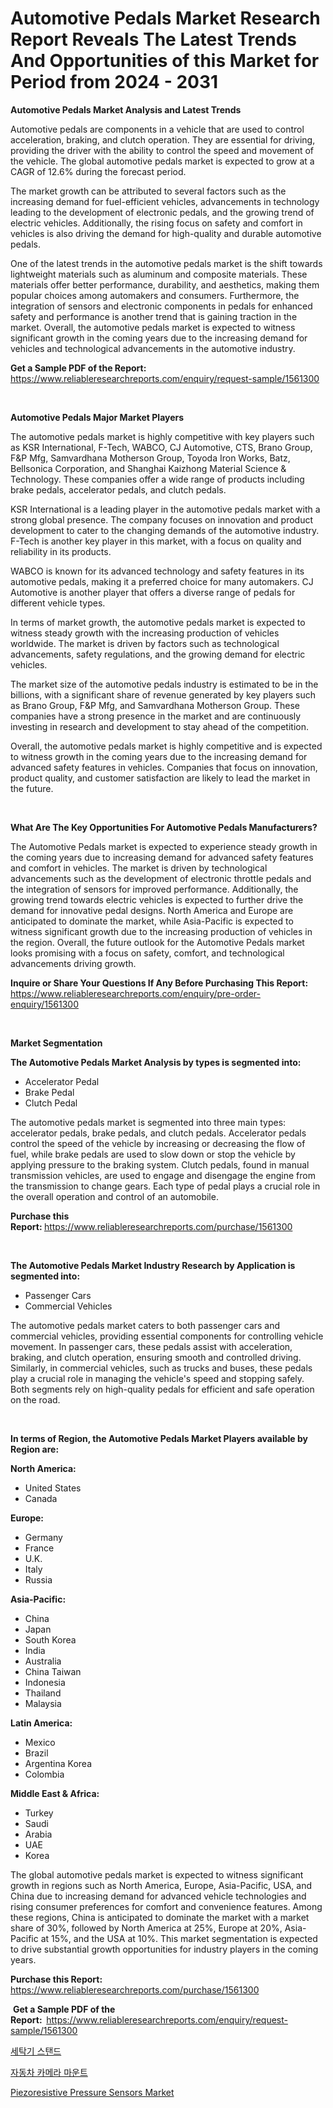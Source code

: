 <p><h1>Automotive Pedals Market Research Report Reveals The Latest Trends And Opportunities of this Market for Period from 2024 - 2031</h1></p><p><strong>Automotive Pedals Market Analysis and Latest Trends</strong></p>
<p><p>Automotive pedals are components in a vehicle that are used to control acceleration, braking, and clutch operation. They are essential for driving, providing the driver with the ability to control the speed and movement of the vehicle. The global automotive pedals market is expected to grow at a CAGR of 12.6% during the forecast period. </p><p>The market growth can be attributed to several factors such as the increasing demand for fuel-efficient vehicles, advancements in technology leading to the development of electronic pedals, and the growing trend of electric vehicles. Additionally, the rising focus on safety and comfort in vehicles is also driving the demand for high-quality and durable automotive pedals.</p><p>One of the latest trends in the automotive pedals market is the shift towards lightweight materials such as aluminum and composite materials. These materials offer better performance, durability, and aesthetics, making them popular choices among automakers and consumers. Furthermore, the integration of sensors and electronic components in pedals for enhanced safety and performance is another trend that is gaining traction in the market. Overall, the automotive pedals market is expected to witness significant growth in the coming years due to the increasing demand for vehicles and technological advancements in the automotive industry.</p></p>
<p><strong>Get a Sample PDF of the Report:&nbsp;</strong> <a href="https://www.reliableresearchreports.com/enquiry/request-sample/1561300">https://www.reliableresearchreports.com/enquiry/request-sample/1561300</a></p>
<p>&nbsp;</p>
<p><strong>Automotive Pedals Major Market Players</strong></p>
<p><p>The automotive pedals market is highly competitive with key players such as KSR International, F-Tech, WABCO, CJ Automotive, CTS, Brano Group, F&P Mfg, Samvardhana Motherson Group, Toyoda Iron Works, Batz, Bellsonica Corporation, and Shanghai Kaizhong Material Science & Technology. These companies offer a wide range of products including brake pedals, accelerator pedals, and clutch pedals.</p><p>KSR International is a leading player in the automotive pedals market with a strong global presence. The company focuses on innovation and product development to cater to the changing demands of the automotive industry. F-Tech is another key player in this market, with a focus on quality and reliability in its products.</p><p>WABCO is known for its advanced technology and safety features in its automotive pedals, making it a preferred choice for many automakers. CJ Automotive is another player that offers a diverse range of pedals for different vehicle types.</p><p>In terms of market growth, the automotive pedals market is expected to witness steady growth with the increasing production of vehicles worldwide. The market is driven by factors such as technological advancements, safety regulations, and the growing demand for electric vehicles.</p><p>The market size of the automotive pedals industry is estimated to be in the billions, with a significant share of revenue generated by key players such as Brano Group, F&P Mfg, and Samvardhana Motherson Group. These companies have a strong presence in the market and are continuously investing in research and development to stay ahead of the competition.</p><p>Overall, the automotive pedals market is highly competitive and is expected to witness growth in the coming years due to the increasing demand for advanced safety features in vehicles. Companies that focus on innovation, product quality, and customer satisfaction are likely to lead the market in the future.</p></p>
<p>&nbsp;</p>
<p><strong>What Are The Key Opportunities For Automotive Pedals Manufacturers?</strong></p>
<p><p>The Automotive Pedals market is expected to experience steady growth in the coming years due to increasing demand for advanced safety features and comfort in vehicles. The market is driven by technological advancements such as the development of electronic throttle pedals and the integration of sensors for improved performance. Additionally, the growing trend towards electric vehicles is expected to further drive the demand for innovative pedal designs. North America and Europe are anticipated to dominate the market, while Asia-Pacific is expected to witness significant growth due to the increasing production of vehicles in the region. Overall, the future outlook for the Automotive Pedals market looks promising with a focus on safety, comfort, and technological advancements driving growth.</p></p>
<p><strong>Inquire or Share Your Questions If Any Before Purchasing This Report:</strong> <a href="https://www.reliableresearchreports.com/enquiry/pre-order-enquiry/1561300">https://www.reliableresearchreports.com/enquiry/pre-order-enquiry/1561300</a></p>
<p>&nbsp;</p>
<p><strong>Market Segmentation</strong></p>
<p><strong>The Automotive Pedals Market Analysis by types is segmented into:</strong></p>
<p><ul><li>Accelerator Pedal</li><li>Brake Pedal</li><li>Clutch Pedal</li></ul></p>
<p><p>The automotive pedals market is segmented into three main types: accelerator pedals, brake pedals, and clutch pedals. Accelerator pedals control the speed of the vehicle by increasing or decreasing the flow of fuel, while brake pedals are used to slow down or stop the vehicle by applying pressure to the braking system. Clutch pedals, found in manual transmission vehicles, are used to engage and disengage the engine from the transmission to change gears. Each type of pedal plays a crucial role in the overall operation and control of an automobile.</p></p>
<p><strong>Purchase this Report:&nbsp;</strong><a href="https://www.reliableresearchreports.com/purchase/1561300">https://www.reliableresearchreports.com/purchase/1561300</a></p>
<p>&nbsp;</p>
<p><strong>The Automotive Pedals Market Industry Research by Application is segmented into:</strong></p>
<p><ul><li>Passenger Cars</li><li>Commercial Vehicles</li></ul></p>
<p><p>The automotive pedals market caters to both passenger cars and commercial vehicles, providing essential components for controlling vehicle movement. In passenger cars, these pedals assist with acceleration, braking, and clutch operation, ensuring smooth and controlled driving. Similarly, in commercial vehicles, such as trucks and buses, these pedals play a crucial role in managing the vehicle's speed and stopping safely. Both segments rely on high-quality pedals for efficient and safe operation on the road.</p></p>
<p>&nbsp;</p>
<p><strong>In terms of Region, the Automotive Pedals Market Players available by Region are:</strong></p>
<p>
    <p> <strong> North America: </strong>
        <ul>
            <li>United States</li>
            <li>Canada</li>
        </ul>
        </p> 
    <p> <strong> Europe: </strong>
        <ul>
            <li>Germany</li>
            <li>France</li>
            <li>U.K.</li>
            <li>Italy</li>
            <li>Russia</li>
        </ul>
        </p> 
    <p> <strong> Asia-Pacific: </strong>
        <ul>
            <li>China</li>
            <li>Japan</li>
            <li>South Korea</li>
            <li>India</li>
            <li>Australia</li>
            <li>China Taiwan</li>
            <li>Indonesia</li>
            <li>Thailand</li>
            <li>Malaysia</li>
        </ul>
        </p> 
    <p> <strong> Latin America: </strong>
        <ul>
            <li>Mexico</li>
            <li>Brazil</li>
            <li>Argentina Korea</li>
            <li>Colombia</li>
        </ul>
        </p> 
    <p> <strong> Middle East & Africa: </strong>
        <ul>
            <li>Turkey</li>
            <li>Saudi</li>
            <li>Arabia</li>
            <li>UAE</li>
            <li>Korea</li>
        </ul>
    </p>
    </p>
<p><p>The global automotive pedals market is expected to witness significant growth in regions such as North America, Europe, Asia-Pacific, USA, and China due to increasing demand for advanced vehicle technologies and rising consumer preferences for comfort and convenience features. Among these regions, China is anticipated to dominate the market with a market share of 30%, followed by North America at 25%, Europe at 20%, Asia-Pacific at 15%, and the USA at 10%. This market segmentation is expected to drive substantial growth opportunities for industry players in the coming years.</p></p>
<p><strong>Purchase this Report: </strong><a href="https://www.reliableresearchreports.com/purchase/1561300">https://www.reliableresearchreports.com/purchase/1561300</a></p>
<p>&nbsp;<strong>Get a Sample PDF of the Report:&nbsp;&nbsp;</strong><a href="https://www.reliableresearchreports.com/enquiry/request-sample/1561300">https://www.reliableresearchreports.com/enquiry/request-sample/1561300</a></p>
<p><strong></strong></p>
<p><p><a href="https://medium.com/@bentleemidoriestelle7o/%EC%84%B8%ED%83%81%EA%B8%B0-%EC%8A%A4%ED%83%A0%EB%93%9C-%EC%8B%9C%EC%9E%A5-2031%EB%85%84%EA%B9%8C%EC%A7%80%EC%9D%98-%ED%8A%B8%EB%A0%8C%EB%93%9C-%EC%98%88%EC%B8%A1-%EB%B0%8F-%EA%B2%BD%EC%9F%81-%EB%B6%84%EC%84%9D-9452ea01fadf">세탁기 스탠드</a></p><p><a href="https://medium.com/@bentleemidoriestelle7o/%EC%B9%B4%EB%A9%94%EB%9D%BC-%EB%A7%88%EC%9A%B4%ED%8A%B8-%EC%8B%9C%EC%9E%A5-%EA%B7%9C%EB%AA%A8-%EC%8B%9C%EC%9E%A5-%EC%A0%84%EB%A7%9D-%EB%B0%8F-%EC%8B%9C%EC%9E%A5-%EC%98%88%EC%B8%A1-2024%EB%85%84%EB%B6%80%ED%84%B0-2031%EB%85%84-ae0ada1fbda9">자동차 카메라 마운트</a></p><p><a href="https://view.publitas.com/reportprime-1/piezoresistive-pressure-sensors-market-share-market-new-trends-analysis-report-by-type-by-application-by-end-use-by-region-and-segment-forecasts-2023-2030/">Piezoresistive Pressure Sensors Market</a></p></p>